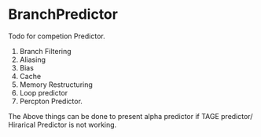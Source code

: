 # BranchPredictor

Todo for competion Predictor.
1. Branch Filtering
2. Aliasing
3. Bias
4. Cache
5. Memory Restructuring
6. Loop predictor
7. Percpton Predictor.

The Above things can be done to present alpha predictor if TAGE predictor/ Hirarical Predictor is not working.
